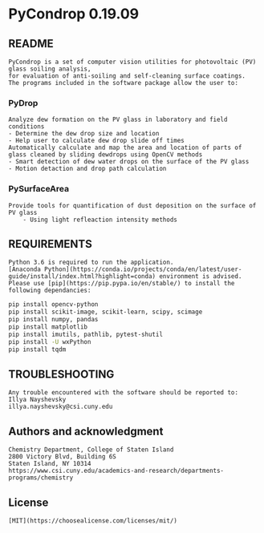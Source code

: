  # PyCondrop 0.19.09

## README

	PyCondrop is a set of computer vision utilities for photovoltaic (PV) glass soiling analysis,
	for evaluation of anti-soiling and self-cleaning surface coatings.
	The programs included in the software package allow the user to:

### PyDrop
	Analyze dew formation on the PV glass in laboratory and field conditions
	- Determine the dew drop size and location
	- Help user to calculate dew drop slide off times
	Automatically calculate and map the area and location of parts of glass cleaned by sliding dewdrops using OpenCV methods
	- Smart detection of dew water drops on the surface of the PV glass
	- Motion detaction and drop path calculation
### PySurfaceArea
	Provide tools for quantification of dust deposition on the surface of PV glass
		- Using light refleaction intensity methods


## REQUIREMENTS

	Python 3.6 is required to run the application.
	[Anaconda Python](https://conda.io/projects/conda/en/latest/user-guide/install/index.html?highlight=conda) environment is advised. 
	Please use [pip](https://pip.pypa.io/en/stable/) to install the following dependancies:

```bash
pip install opencv-python
pip install scikit-image, scikit-learn, scipy, scimage
pip install numpy, pandas
pip install matplotlib
pip install imutils, pathlib, pytest-shutil
pip install -U wxPython
pip install tqdm
```

## TROUBLESHOOTING

	Any trouble encountered with the software should be reported to:
	Illya Nayshevsky
	illya.nayshevsky@csi.cuny.edu

## Authors and acknowledgment
	Chemistry Department, College of Staten Island
	2800 Victory Blvd, Building 6S
	Staten Island, NY 10314
	https://www.csi.cuny.edu/academics-and-research/departments-programs/chemistry

## License
	[MIT](https://choosealicense.com/licenses/mit/) 






